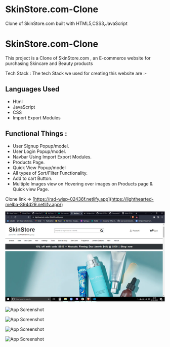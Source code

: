 # SkinStore.com-Clone
Clone of SkinStore.com built with HTML5,CSS3,JavaScript

# SkinStore.com-Clone

This project is a Clone of SkinStore.com , an E-commerce website for purchasing Skincare and Beauty products

Tech Stack : The tech Stack we used for creating this website are :-

## Languages Used

- Html
- JavaScript
- CSS
- Import Export Modules

## Functional Things :

- User Signup Popup/model.
- User Login Popup/model.
- Navbar Using Import Export Modules.
- Products Page.
- Quick View Popup/model
- All types of Sort/Filter Functionality.
- Add to cart Button.
- Multiple Images view on Hovering over images on Products page & Quick view Page.


Clone link => [https://rad-wisp-02436f.netlify.app](https://lighthearted-melba-894d29.netlify.app/)


![App Screenshot](./Images/Skinstore.png)

![App Screenshot](./readimages/Screenshot2%20.png)

![App Screenshot](./readimages/Screenshot%203.png)

![App Screenshot](./readimages/Screenshot4%20.png)

![App Screenshot](./readimages/Screenshot%205.png)

